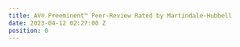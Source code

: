 ```yaml
---
title: AV® Preeminent™ Peer-Review Rated by Martindale-Hubbell
date: 2023-04-12 02:27:00 Z
position: 0
---
```



